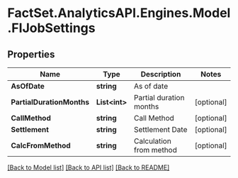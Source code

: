 # FactSet.AnalyticsAPI.Engines.Model.FIJobSettings

## Properties

Name | Type | Description | Notes
------------ | ------------- | ------------- | -------------
**AsOfDate** | **string** | As of date | 
**PartialDurationMonths** | **List&lt;int&gt;** | Partial duration months | [optional] 
**CallMethod** | **string** | Call Method | [optional] 
**Settlement** | **string** | Settlement Date | [optional] 
**CalcFromMethod** | **string** | Calculation from method | [optional] 

[[Back to Model list]](../README.md#documentation-for-models) [[Back to API list]](../README.md#documentation-for-api-endpoints) [[Back to README]](../README.md)

